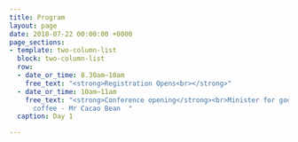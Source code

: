 ```yaml
---
title: Program
layout: page
date: 2018-07-22 00:00:00 +0000
page_sections:
- template: two-column-list
  block: two-column-list
  row:
  - date_or_time: 8.30am–10am
    free_text: "<strong>Registration Opens<br></strong>"
  - date_or_time: 10am–11am
    free_text: "<strong>Conference opening</strong><br>Minister for good conference
      coffee - Mr Cacao Bean  "
  caption: Day 1

---
```


